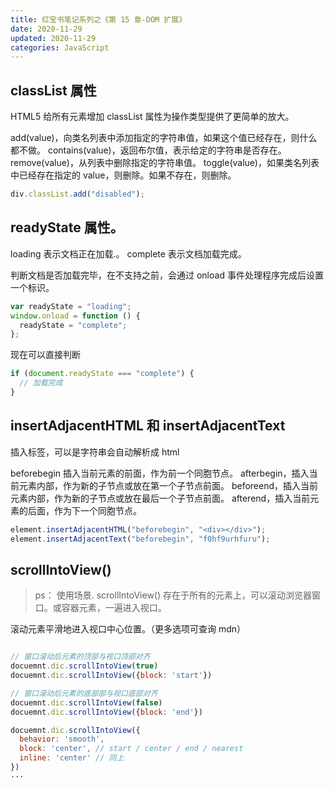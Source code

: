 ```yaml
---
title: 红宝书笔记系列之《第 15 章-DOM 扩展》
date: 2020-11-29
updated: 2020-11-29
categories: JavaScript
---
```


## classList 属性

HTML5 给所有元素增加 classList 属性为操作类型提供了更简单的放大。

add(value)，向类名列表中添加指定的字符串值，如果这个值已经存在，则什么都不做。
contains(value)，返回布尔值，表示给定的字符串是否存在。
remove(value)，从列表中删除指定的字符串值。
toggle(value)，如果类名列表中已经存在指定的 value，则删除。如果不存在，则删除。

```js
div.classList.add("disabled");
```

## readyState 属性。

loading 表示文档正在加载.。
complete 表示文档加载完成。

判断文档是否加载完毕，在不支持之前，会通过 onload 事件处理程序完成后设置一个标识。

```js
var readyState = "loading";
window.onload = function () {
  readyState = "complete";
};
```

现在可以直接判断

```js
if (document.readyState === "complete") {
  // 加载完成
}
```

## insertAdjacentHTML 和 insertAdjacentText

插入标签，可以是字符串会自动解析成 html

beforebegin 插入当前元素的前面，作为前一个同胞节点。
afterbegin，插入当前元素内部，作为新的子节点或放在第一个子节点前面。
beforeend，插入当前元素内部，作为新的子节点或放在最后一个子节点前面。
afterend，插入当前元素的后面，作为下一个同胞节点。

```js
element.insertAdjacentHTML("beforebegin", "<div></div>");
element.insertAdjacentText("beforebegin", "f0hf9urhfuru");
```

## scrollIntoView()

> ps： 使用场景.
> scrollIntoView() 存在于所有的元素上，可以滚动浏览器窗口。或容器元素，一遍进入视口。

滚动元素平滑地进入视口中心位置。（更多选项可查询 mdn）

```js

// 窗口滚动后元素的顶部与视口顶部对齐
docuemnt.dic.scrollIntoView(true)
docuemnt.dic.scrollIntoView({block: 'start'})

// 窗口滚动后元素的底部部与视口底部对齐
docuemnt.dic.scrollIntoView(false)
docuemnt.dic.scrollIntoView({block: 'end'})

docuemnt.dic.scrollIntoView({
  behavior: 'smooth',
  block: 'center', // start / center / end / nearest
  inline: 'center' // 同上
})
···
```
